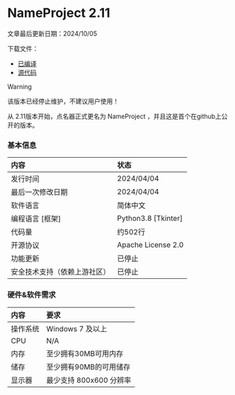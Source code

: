 # NameProject 2.11

文章最后更新日期：2024/10/05

下载文件：
- [已编译]()
- [源代码]()

> [!warning]
> 该版本已经停止维护，不建议用户使用！


从 2.11版本开始，点名器正式更名为 NameProject ，并且这是首个在github上公开的版本。



### 基本信息

| 内容             | 状态                  |
|:---------------|:--------------------|
| 发行时间           | 2024/04/04          |
| 最后一次修改日期       | 2024/04/04          |
| 软件语言           | 简体中文                |
| 编程语言 [框架]      | Python3.8 [Tkinter] |
| 代码量            | 约502行               |
| 开源协议           | Apache License 2.0  |
| 功能更新           | 已停止                 |
| 安全技术支持（依赖上游社区） | 已停止                 |

### 硬件&软件需求  

| 内容   | 要求               |
|:-----|:-----------------|
| 操作系统 | Windows 7 及以上    |
| CPU  | N/A              |
| 内存   | 至少拥有30MB可用内存     |
| 储存   | 至少拥有90MB的可用储存    |
| 显示器  | 最少支持 800x600 分辨率 |